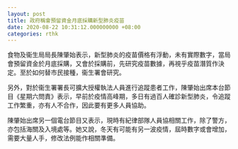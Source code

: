 ```yaml
---
layout: post
title: 政府稱會預留資金月底採購新型肺炎疫苗
date: 2020-08-22 10:31:12.000000000 +08:00
categories: rthk
---
```


食物及衞生局局長陳肇始表示，新型肺炎的疫苗價格有浮動，未有實際數字，當局會預留資金於月底採購，又會於採購前，先研究疫苗數據，再視乎疫苗潛質作決定。至於如何替巿民接種，衞生署會研究。

另外，對於衞生署署長可擴大授權執法人員進行追蹤患者工作，陳肇始出席本台節目《星期六問責》表示，早前於疫情高峰期，多日有過百人確診新型肺炎，令追蹤工作繁重，亦有人不合作，因此要有更多人員協助。

陳肇始出席另一個電台節目又表示，現時有紀律部隊人員協相關工作，除了警方，亦包括海關及入境處等。她又說，冬天有可能有另一波疫情，屆時數字或會增加，需要大量人手，修改法例能作相關準備。
